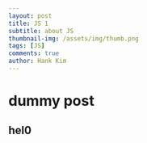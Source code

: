 ```yaml
---
layout: post
title: JS 1
subtitle: about JS
thumbnail-img: /assets/img/thumb.png
tags: [JS]
comments: true
author: Hank Kim
---
```


# dummy post

## hel0
